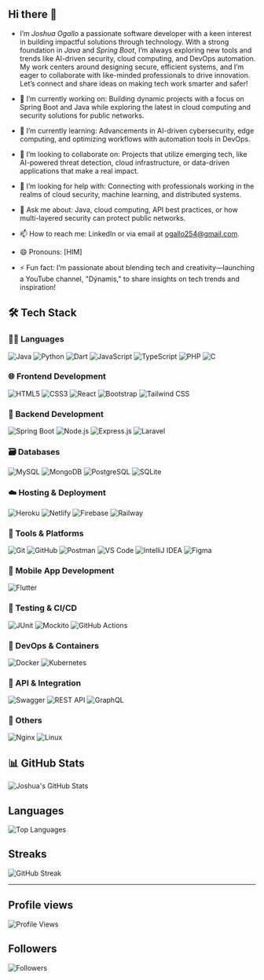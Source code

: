 ## Hi there 👋

- I’m *Joshua Ogallo* a passionate software developer with a keen interest in building impactful solutions through technology. With a strong foundation in *Java* and *Spring Boot*, I’m always exploring new tools and trends like AI-driven security, cloud computing, and DevOps automation. My work centers around designing secure, efficient systems, and I’m eager to collaborate with like-minded professionals to drive innovation. Let’s connect and share ideas on making tech work smarter and safer!

- 🔭 I’m currently working on: Building dynamic projects with a focus on Spring Boot and Java while exploring the latest in cloud computing and security solutions for public networks.
- 🌱 I’m currently learning: Advancements in AI-driven cybersecurity, edge computing, and optimizing workflows with automation tools in DevOps.
- 👯 I’m looking to collaborate on: Projects that utilize emerging tech, like AI-powered threat detection, cloud infrastructure, or data-driven applications that make a real impact.
- 🤔 I’m looking for help with: Connecting with professionals working in the realms of cloud security, machine learning, and distributed systems.
- 💬 Ask me about: Java, cloud computing, API best practices, or how multi-layered security can protect public networks.
- 📫 How to reach me: LinkedIn or via email at ogallo254@gmail.com.
- 😄 Pronouns: [HIM]
- ⚡ Fun fact: I’m passionate about blending tech and creativity—launching a YouTube channel, "Dýnamis," to share insights on tech trends and inspiration!

<!--
**ogallj/ogallj** is a ✨ _special_ ✨ repository because its `README.md` (this file) appears on your GitHub profile.

Here are some ideas to get you started:

- 🔭 I’m currently working on ...
- 🌱 I’m currently learning ...
- 👯 I’m looking to collaborate on ...
- 🤔 I’m looking for help with ...
- 💬 Ask me about ...
- 📫 How to reach me: ...
- 😄 Pronouns: ...
- ⚡ Fun fact: ...
-->

## 🛠️ Tech Stack

### 👨‍💻 Languages

![Java](https://img.shields.io/badge/Java-007396?style=for-the-badge&logo=java&logoColor=white)
![Python](https://img.shields.io/badge/Python-3776AB?style=for-the-badge&logo=python&logoColor=white)
![Dart](https://img.shields.io/badge/Dart-0175C2?style=for-the-badge&logo=dart&logoColor=white)
![JavaScript](https://img.shields.io/badge/JavaScript-F7DF1E?style=for-the-badge&logo=javascript&logoColor=black)
![TypeScript](https://img.shields.io/badge/TypeScript-3178C6?style=for-the-badge&logo=typescript&logoColor=white)
![PHP](https://img.shields.io/badge/PHP-777BB4?style=for-the-badge&logo=php&logoColor=white)
![C](https://img.shields.io/badge/C-00599C?style=for-the-badge&logo=c&logoColor=white)

### 🌐 Frontend Development

![HTML5](https://img.shields.io/badge/HTML5-E34F26?style=for-the-badge&logo=html5&logoColor=white)
![CSS3](https://img.shields.io/badge/CSS3-1572B6?style=for-the-badge&logo=css3&logoColor=white)
![React](https://img.shields.io/badge/React-20232A?style=for-the-badge&logo=react&logoColor=61DAFB)
![Bootstrap](https://img.shields.io/badge/Bootstrap-563D7C?style=for-the-badge&logo=bootstrap&logoColor=white)
![Tailwind CSS](https://img.shields.io/badge/TailwindCSS-38B2AC?style=for-the-badge&logo=tailwind-css&logoColor=white)

### 🧩 Backend Development

![Spring Boot](https://img.shields.io/badge/Spring_Boot-6DB33F?style=for-the-badge&logo=spring-boot&logoColor=white)
![Node.js](https://img.shields.io/badge/Node.js-339933?style=for-the-badge&logo=nodedotjs&logoColor=white)
![Express.js](https://img.shields.io/badge/Express.js-404D59?style=for-the-badge)
![Laravel](https://img.shields.io/badge/Laravel-FF2D20?style=for-the-badge&logo=laravel&logoColor=white)

### 🗃️ Databases

![MySQL](https://img.shields.io/badge/MySQL-00000F?style=for-the-badge&logo=mysql&logoColor=white)
![MongoDB](https://img.shields.io/badge/MongoDB-4EA94B?style=for-the-badge&logo=mongodb&logoColor=white)
![PostgreSQL](https://img.shields.io/badge/PostgreSQL-316192?style=for-the-badge&logo=postgresql&logoColor=white)
![SQLite](https://img.shields.io/badge/SQLite-003B57?style=for-the-badge&logo=sqlite&logoColor=white)

### ☁️ Hosting & Deployment

![Heroku](https://img.shields.io/badge/Heroku-430098?style=for-the-badge&logo=heroku&logoColor=white)
![Netlify](https://img.shields.io/badge/Netlify-00C7B7?style=for-the-badge&logo=netlify&logoColor=white)
![Firebase](https://img.shields.io/badge/Firebase-FFCA28?style=for-the-badge&logo=firebase&logoColor=black)
![Railway](https://img.shields.io/badge/Railway-000000?style=for-the-badge&logo=railway&logoColor=white)

### 🔧 Tools & Platforms

![Git](https://img.shields.io/badge/Git-F05032?style=for-the-badge&logo=git&logoColor=white)
![GitHub](https://img.shields.io/badge/GitHub-181717?style=for-the-badge&logo=github&logoColor=white)
![Postman](https://img.shields.io/badge/Postman-FF6C37?style=for-the-badge&logo=postman&logoColor=white)
![VS Code](https://img.shields.io/badge/VS%20Code-007ACC?style=for-the-badge&logo=visual-studio-code&logoColor=white)
![IntelliJ IDEA](https://img.shields.io/badge/IntelliJIDEA-000000?style=for-the-badge&logo=intellij-idea&logoColor=white)
![Figma](https://img.shields.io/badge/Figma-F24E1E?style=for-the-badge&logo=figma&logoColor=white)

### 📱 Mobile App Development

![Flutter](https://img.shields.io/badge/Flutter-02569B?style=for-the-badge&logo=flutter&logoColor=white)

### 🧪 Testing & CI/CD
![JUnit](https://img.shields.io/badge/JUnit-25A162?style=for-the-badge&logo=junit5&logoColor=white)
![Mockito](https://img.shields.io/badge/Mockito-2A2A2A?style=for-the-badge)
![GitHub Actions](https://img.shields.io/badge/GitHub%20Actions-2088FF?style=for-the-badge&logo=github-actions&logoColor=white)

### 🐳 DevOps & Containers
![Docker](https://img.shields.io/badge/Docker-2496ED?style=for-the-badge&logo=docker&logoColor=white)
![Kubernetes](https://img.shields.io/badge/Kubernetes-326CE5?style=for-the-badge&logo=kubernetes&logoColor=white)

### 🔌 API & Integration
![Swagger](https://img.shields.io/badge/Swagger-85EA2D?style=for-the-badge&logo=swagger&logoColor=black)
![REST API](https://img.shields.io/badge/REST-005571?style=for-the-badge&logo=rest&logoColor=white)
![GraphQL](https://img.shields.io/badge/GraphQL-E10098?style=for-the-badge&logo=graphql&logoColor=white)

### 🧠 Others
![Nginx](https://img.shields.io/badge/Nginx-009639?style=for-the-badge&logo=nginx&logoColor=white)
![Linux](https://img.shields.io/badge/Linux-FCC624?style=for-the-badge&logo=linux&logoColor=black)


## 📊 GitHub Stats

![Joshua's GitHub Stats](https://github-readme-stats.vercel.app/api?username=ogallj&show_icons=true&theme=radical)

## Languages
![Top Languages](https://github-readme-stats.vercel.app/api/top-langs/?username=ogallj&layout=compact&theme=radical)

## Streaks

![GitHub Streak](https://streak-stats.demolab.com/?user=ogallj&theme=radical)

---
## Profile views

![Profile Views](https://komarev.com/ghpvc/?username=ogallj&color=blue)

## Followers

![Followers](https://img.shields.io/github/followers/ogallj?label=Followers&style=social)


